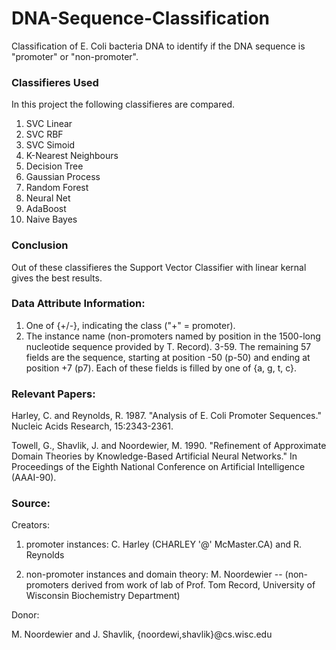 # DNA-Sequence-Classification
Classification of E. Coli bacteria DNA to identify if the DNA sequence is "promoter" or "non-promoter".

### Classifieres Used
In this project the following classifieres are compared.
1. SVC Linear
2. SVC RBF
3. SVC Simoid
4. K-Nearest Neighbours
5. Decision Tree
6. Gaussian Process
7. Random Forest
8. Neural Net
9. AdaBoost
10. Naive Bayes

### Conclusion
Out of these classifieres the Support Vector Classifier with linear kernal gives the best results. 

### Data Attribute Information:

1. One of {+/-}, indicating the class ("+" = promoter).
2. The instance name (non-promoters named by position in the 1500-long nucleotide sequence provided by T. Record).
3-59. The remaining 57 fields are the sequence, starting at position -50 (p-50) and ending at position +7 (p7). Each of these fields is filled by one of {a, g, t, c}.

### Relevant Papers:

Harley, C. and Reynolds, R. 1987. "Analysis of E. Coli Promoter Sequences." Nucleic Acids Research, 15:2343-2361.

Towell, G., Shavlik, J. and Noordewier, M. 1990. "Refinement of Approximate Domain Theories by Knowledge-Based Artificial Neural Networks." In Proceedings of the Eighth National Conference on Artificial Intelligence (AAAI-90).

### Source:

Creators:

1. promoter instances: C. Harley (CHARLEY '@' McMaster.CA) and R. Reynolds

2. non-promoter instances and domain theory: M. Noordewier
-- (non-promoters derived from work of lab of Prof. Tom Record, University of Wisconsin Biochemistry Department)

Donor:

M. Noordewier and J. Shavlik, {noordewi,shavlik}@cs.wisc.edu
